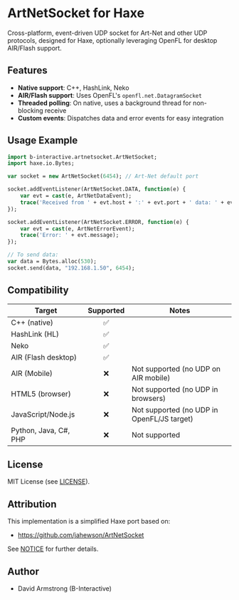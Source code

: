 # ArtNetSocket for Haxe

Cross-platform, event-driven UDP socket for Art-Net and other UDP protocols, designed for Haxe, optionally leveraging OpenFL for desktop AIR/Flash support.

## Features

- **Native support**: C++, HashLink, Neko
- **AIR/Flash support**: Uses OpenFL's `openfl.net.DatagramSocket`
- **Threaded polling**: On native, uses a background thread for non-blocking receive
- **Custom events**: Dispatches data and error events for easy integration

## Usage Example

```haxe
import b-interactive.artnetsocket.ArtNetSocket;
import haxe.io.Bytes;

var socket = new ArtNetSocket(6454); // Art-Net default port

socket.addEventListener(ArtNetSocket.DATA, function(e) {
    var evt = cast(e, ArtNetDataEvent);
    trace('Received from ' + evt.host + ':' + evt.port + ' data: ' + evt.data.length + ' bytes');
});

socket.addEventListener(ArtNetSocket.ERROR, function(e) {
    var evt = cast(e, ArtNetErrorEvent);
    trace('Error: ' + evt.message);
});

// To send data:
var data = Bytes.alloc(530);
socket.send(data, "192.168.1.50", 6454);
```

## Compatibility

| Target                | Supported | Notes                                      |
|-----------------------|:---------:|--------------------------------------------|
| C++ (native)          | ✅        |                                            |
| HashLink (HL)         | ✅        |                                            |
| Neko                  | ✅        |                                            |
| AIR (Flash desktop)   | ✅        |                                            |
| AIR (Mobile)          | ❌        | Not supported (no UDP on AIR mobile)       |
| HTML5 (browser)       | ❌        | Not supported (no UDP in browsers)         |
| JavaScript/Node.js    | ❌        | Not supported (no UDP in OpenFL/JS target) |
| Python, Java, C#, PHP | ❌        | Not supported                              |

## License

MIT License (see [LICENSE](LICENSE)).

## Attribution

This implementation is a simplified Haxe port based on:
- https://github.com/jahewson/ArtNetSocket

See [NOTICE](NOTICE) for further details.

## Author

- David Armstrong (B-Interactive)
